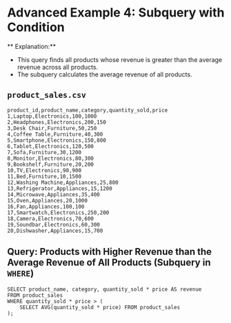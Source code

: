 # Advanced Example 4: Subquery with Condition

** Explanation:**

* This query finds all products whose revenue is greater than the average revenue across all products.
* The subquery calculates the average revenue of all products.

## `product_sales.csv`

```
product_id,product_name,category,quantity_sold,price
1,Laptop,Electronics,100,1000
2,Headphones,Electronics,200,150
3,Desk Chair,Furniture,50,250
4,Coffee Table,Furniture,40,300
5,Smartphone,Electronics,150,800
6,Tablet,Electronics,120,500
7,Sofa,Furniture,30,1200
8,Monitor,Electronics,80,300
9,Bookshelf,Furniture,20,200
10,TV,Electronics,90,900
11,Bed,Furniture,10,1500
12,Washing Machine,Appliances,25,800
13,Refrigerator,Appliances,15,1200
14,Microwave,Appliances,35,400
15,Oven,Appliances,20,1000
16,Fan,Appliances,100,100
17,Smartwatch,Electronics,250,200
18,Camera,Electronics,70,600
19,Soundbar,Electronics,60,300
20,Dishwasher,Appliances,15,700
```

## Query:  Products with Higher Revenue than the Average Revenue of All Products (Subquery in `WHERE`)

```
SELECT product_name, category, quantity_sold * price AS revenue
FROM product_sales
WHERE quantity_sold * price > (
    SELECT AVG(quantity_sold * price) FROM product_sales
);
```
